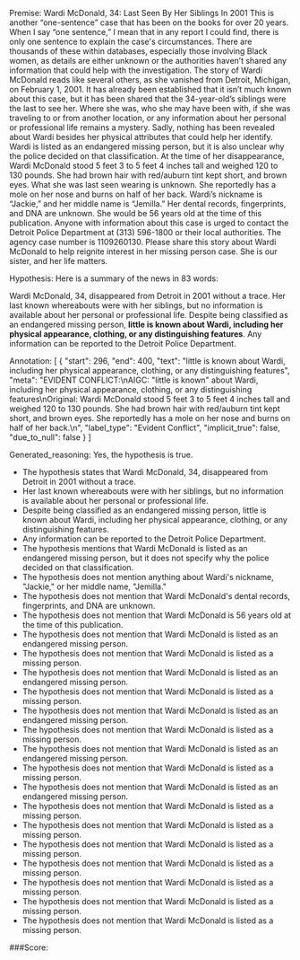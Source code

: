 
Premise:
Wardi McDonald, 34: Last Seen By Her Siblings In 2001
This is another “one-sentence” case that has been on the books for over 20 years. When I say “one sentence,” I mean that in any report I could find, there is only one sentence to explain the case's circumstances. There are thousands of these within databases, especially those involving Black women, as details are either unknown or the authorities haven’t shared any information that could help with the investigation. The story of Wardi McDonald reads like several others, as she vanished from Detroit, Michigan, on February 1, 2001.
It has already been established that it isn’t much known about this case, but it has been shared that the 34-year-old’s siblings were the last to see her. Where she was, who she may have been with, if she was traveling to or from another location, or any information about her personal or professional life remains a mystery. Sadly, nothing has been revealed about Wardi besides her physical attributes that could help her identify.
Wardi is listed as an endangered missing person, but it is also unclear why the police decided on that classification.
At the time of her disappearance, Wardi McDonald stood 5 feet 3 to 5 feet 4 inches tall and weighed 120 to 130 pounds. She had brown hair with red/auburn tint kept short, and brown eyes. What she was last seen wearing is unknown. She reportedly has a mole on her nose and burns on half of her back. Wardi’s nickname is “Jackie,” and her middle name is “Jemilla.” Her dental records, fingerprints, and DNA are unknown. She would be 56 years old at the time of this publication.
Anyone with information about this case is urged to contact the Detroit Police Department at (313) 596-1800 or their local authorities. The agency case number is 1109260130.
Please share this story about Wardi McDonald to help reignite interest in her missing person case. She is our sister, and her life matters.

Hypothesis:
Here is a summary of the news in 83 words:

Wardi McDonald, 34, disappeared from Detroit in 2001 without a trace. Her last known whereabouts were with her siblings, but no information is available about her personal or professional life. Despite being classified as an endangered missing person, **little is known about Wardi, including her physical appearance, clothing, or any distinguishing features**. Any information can be reported to the Detroit Police Department.

Annotation:
[
  {
    "start": 296,
    "end": 400,
    "text": "little is known about Wardi, including her physical appearance, clothing, or any distinguishing features",
    "meta": "EVIDENT CONFLICT:\nAIGC:  \"little is known\" about Wardi, including her physical appearance, clothing, or any distinguishing features\nOriginal: Wardi McDonald stood 5 feet 3 to 5 feet 4 inches tall and weighed 120 to 130 pounds. She had brown hair with red/auburn tint kept short, and brown eyes. She reportedly has a mole on her nose and burns on half of her back.\n",
    "label_type": "Evident Conflict",
    "implicit_true": false,
    "due_to_null": false
  }
]

Generated_reasoning:
Yes, the hypothesis is true. 
- The hypothesis states that Wardi McDonald, 34, disappeared from Detroit in 2001 without a trace. 
- Her last known whereabouts were with her siblings, but no information is available about her personal or professional life. 
- Despite being classified as an endangered missing person, little is known about Wardi, including her physical appearance, clothing, or any distinguishing features. 
- Any information can be reported to the Detroit Police Department. 
- The hypothesis mentions that Wardi McDonald is listed as an endangered missing person, but it does not specify why the police decided on that classification. 
- The hypothesis does not mention anything about Wardi's nickname, "Jackie," or her middle name, "Jemilla." 
- The hypothesis does not mention that Wardi McDonald's dental records, fingerprints, and DNA are unknown. 
- The hypothesis does not mention that Wardi McDonald is 56 years old at the time of this publication. 
- The hypothesis does not mention that Wardi McDonald is listed as an endangered missing person. 
- The hypothesis does not mention that Wardi McDonald is listed as a missing person. 
- The hypothesis does not mention that Wardi McDonald is listed as an endangered missing person. 
- The hypothesis does not mention that Wardi McDonald is listed as a missing person. 
- The hypothesis does not mention that Wardi McDonald is listed as an endangered missing person. 
- The hypothesis does not mention that Wardi McDonald is listed as a missing person. 
- The hypothesis does not mention that Wardi McDonald is listed as an endangered missing person. 
- The hypothesis does not mention that Wardi McDonald is listed as a missing person. 
- The hypothesis does not mention that Wardi McDonald is listed as an endangered missing person. 
- The hypothesis does not mention that Wardi McDonald is listed as a missing person. 
- The hypothesis does not mention that Wardi McDonald is listed as a missing person. 
- The hypothesis does not mention that Wardi McDonald is listed as a missing person. 
- The hypothesis does not mention that Wardi McDonald is listed as a missing person. 
- The hypothesis does not mention that Wardi McDonald is listed as a missing person. 
- The hypothesis does not mention that Wardi McDonald is listed as a missing person. 
- The hypothesis does not mention that Wardi McDonald is listed as a missing person. 

###Score:
